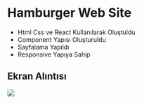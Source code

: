 <h1>Hamburger Web Site</h1>

- Html Css ve React Kullanılarak Oluştuldu
- Component Yapısı Oluşturuldu
- Sayfalama Yapıldı
- Responsive Yapıya Sahip

<h2>Ekran Alıntısı</h2>

![](/src/assets/Hamburger.gif)